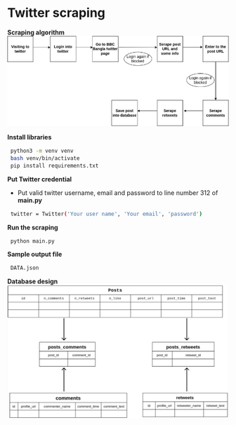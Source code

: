 # Twitter scraping
**Scraping algorithm**
![db](algo.png)

**Install libraries**
```sh
 python3 -m venv venv
 bash venv/bin/activate
 pip install requirements.txt
```
**Put Twitter credential**
* Put valid twitter username, email and password to line number 312 of **main.py**
```sh
 twitter = Twitter('Your user name', 'Your email', 'password')
```
**Run the scraping**
```sh
 python main.py
```
**Sample output file**
```sh
 DATA.json
```

**Database design**
![db](db.png)
